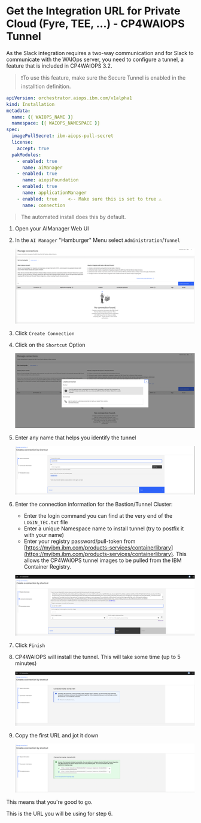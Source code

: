# Get the Integration URL for Private Cloud (Fyre, TEE, ...) - CP4WAIOPS Tunnel


As the Slack integration requires a two-way communication and for Slack to communicate with the WAIOps server, you need to configure a tunnel, a feature that is included in CP4WAIOPS 3.2.  

> ❗To use this feature, make sure the Secure Tunnel is enabled in the installtion definition.
> 
> 
```yaml
apiVersion: orchestrator.aiops.ibm.com/v1alpha1
kind: Installation
metadata:
  name: {{ WAIOPS_NAME }}
  namespace: {{ WAIOPS_NAMESPACE }}
spec:
  imagePullSecret: ibm-aiops-pull-secret
  license:
    accept: true
  pakModules:
    - enabled: true
      name: aiManager
    - enabled: true
      name: aiopsFoundation
    - enabled: true
      name: applicationManager
    - enabled: true    <-- Make sure this is set to true ⚠️
      name: connection
```

> The automated install does this by default.


1. Open your AIManager Web UI

1. In the `AI Manager` "Hamburger" Menu select `Administration`/`Tunnel`

   ![secure_gw_search](images/tunnel1.png)

1. Click `Create Connection`

1. Click on the `Shortcut` Option

	![secure_gw_search](images/tunnel2.png)

1. Enter any name that helps you identify the tunnel

	![secure_gw_search](images/tunnel3.png)

1. Enter the connection information for the Bastion/Tunnel Cluster:

	- Enter the login command you can find at the very end of the `LOGIN_TEC.txt` file
	- Enter a unique Namespace name to install tunnel (try to postfix it with your name)
	- Enter your registry password/pull-token from [https://myibm.ibm.com/products-services/containerlibrary](https://myibm.ibm.com/products-services/containerlibrary). This allows the CP4WAIOPS tunnel images to be pulled from the IBM Container Registry. 

	![secure_gw_search](images/tunnel4.png)

1. Click `Finish`

1. CP4WAIOPS will install the tunnel. This will take some time (up to 5 minutes)

	![secure_gw_search](images/tunnel5.png)

1. Copy the first URL and jot it down

	![secure_gw_search](images/tunnel6.png)


This means that you're good to go.

This is the URL you will be using for step 6.














